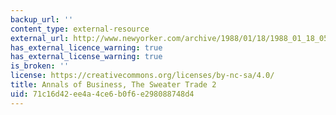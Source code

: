 ```yaml
---
backup_url: ''
content_type: external-resource
external_url: http://www.newyorker.com/archive/1988/01/18/1988_01_18_057_TNY_CARDS_000350334
has_external_licence_warning: true
has_external_license_warning: true
is_broken: ''
license: https://creativecommons.org/licenses/by-nc-sa/4.0/
title: Annals of Business, The Sweater Trade 2
uid: 71c16d42-ee4a-4ce6-b0f6-e298088748d4
---
```

